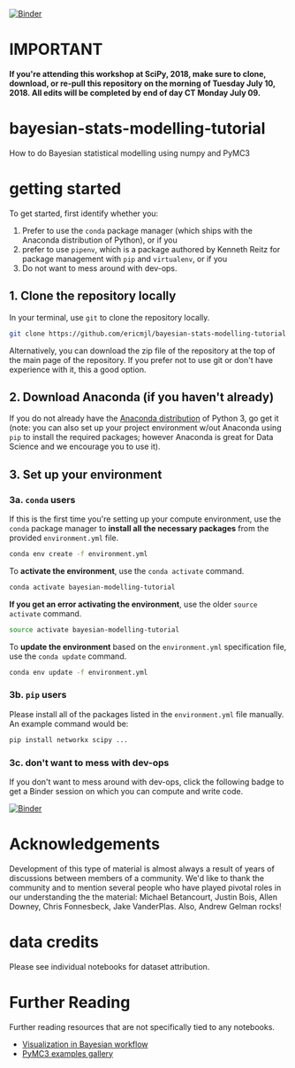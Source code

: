[![Binder](https://mybinder.org/badge.svg)](https://mybinder.org/v2/gh/ericmjl/bayesian-stats-modelling-tutorial/master)
  
# IMPORTANT

**If you're attending this workshop at SciPy, 2018, make sure to clone, download, or re-pull this repository on the morning of Tuesday July 10, 2018. All edits will be completed by end of day CT Monday July 09.**


# bayesian-stats-modelling-tutorial
How to do Bayesian statistical modelling using numpy and PyMC3

# getting started

To get started, first identify whether you:

1. Prefer to use the `conda` package manager (which ships with the Anaconda distribution of Python), or if you
2. prefer to use `pipenv`, which is a package authored by Kenneth Reitz for package management with `pip` and `virtualenv`, or if you
3. Do not want to mess around with dev-ops.

## 1. Clone the repository locally

In your terminal, use `git` to clone the repository locally.

```bash
git clone https://github.com/ericmjl/bayesian-stats-modelling-tutorial
```

Alternatively, you can download the zip file of the repository at the top of the main page of the repository. If you prefer not to use git or don't have experience with it, this a good option.

## 2. Download Anaconda (if you haven't already)

If you do not already have the [Anaconda distribution](https://www.anaconda.com/download/) of Python 3, go get it (note: you can also set up your project environment w/out Anaconda using `pip` to install the required packages; however Anaconda is great for Data Science and we encourage you to use it).

## 3. Set up your environment

### 3a. `conda` users

If this is the first time you're setting up your compute environment, use the `conda` package manager to **install all the necessary packages** from the provided `environment.yml` file.

```bash
conda env create -f environment.yml
```

To **activate the environment**, use the `conda activate` command.

```bash
conda activate bayesian-modelling-tutorial
```

**If you get an error activating the environment**, use the older `source activate` command.

```bash
source activate bayesian-modelling-tutorial
```

To **update the environment** based on the `environment.yml` specification file, use the `conda update` command.

```bash
conda env update -f environment.yml
```

### 3b. `pip` users

Please install all of the packages listed in the `environment.yml` file manually. An example command would be:

```bash
pip install networkx scipy ...
```

### 3c. don't want to mess with dev-ops

If you don't want to mess around with dev-ops, click the following badge to get a Binder session on which you can compute and write code.

[![Binder](https://mybinder.org/badge.svg)](https://mybinder.org/v2/gh/ericmjl/bayesian-stats-modelling-tutorial/master)


# Acknowledgements

Development of this type of material is almost always a result of years of discussions between members of a community. We'd like to thank the community and to mention several people who have played pivotal roles in our understanding the the material: Michael Betancourt, Justin Bois, Allen Downey, Chris Fonnesbeck, Jake VanderPlas. Also, Andrew Gelman rocks!

# data credits

Please see individual notebooks for dataset attribution.

# Further Reading

Further reading resources that are not specifically tied to any notebooks.

- [Visualization in Bayesian workflow](https://arxiv.org/abs/1709.01449)
- [PyMC3 examples gallery](http://docs.pymc.io/examples.html)



